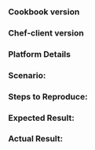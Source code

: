 <!--- Provide a general summary of the issue in the Title above -->

### Cookbook version
<!--- Version of the cookbook where you are encountering the issue -->

### Chef-client version
<!--- Version of chef-client in your environment -->

### Platform Details
<!--- Operating system distribution and release version. Cloud provider if running in the cloud -->

### Scenario:
<!--- What you are trying to achieve and you can't? -->

### Steps to Reproduce:
<!--- If you are filing an issue what are the things we need to do in order to repro your problem? How are you using this cookbook or any resources it includes? -->

### Expected Result:
<!--- What are you expecting to happen as the consequence of above reproduction steps? -->

### Actual Result:
<!--- What actually happens after the reproduction steps? Include the error output or a link to a gist if possible. -->
